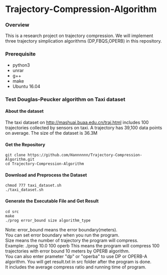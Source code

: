 # Trajectory-Compression-Algorithm

### Overview
This is a research project on trajectory compression. We will implement three trajectory simplication algorithms (DP,FBQS,OPERB) in this repository.

### Prerequisite
+ python3
+ unrar
+ g++
+ make
+ Ubuntu 16.04

### Test Douglas-Peucker algorithm on Taxi dataset

#### About the dataset
The taxi dataset on http://mashuai.buaa.edu.cn/traj.html includes 100 trajectories collected by sensors on taxi. A trajectory has 39,100 data points on average. The size of the dataset is 36.3M

#### Get the Repository
```
git clone https://github.com/Hannnnnn/Trajectory-Compression-Algorithm.git
cd Trajectory-Compression-Algorithm
```
#### Download and Preprocess the Dataset
```
chmod 777 taxi_dataset.sh
./taxi_dataset.sh
```

#### Generate the Executable File and Get Result

```
cd src
make
./prog error_bound size algorithm_type
```
Note: error_bound means the error boundary(meters).  
You can set error boundary when you run the program.  
Size means the number of trajectory the program will compress.  
Example: ./prog 10.0 100 operb
This means the program will compress 100 trajectories with error bound 10 meters by OPERB algorithm.  
You can also enter prameter "dp" or "operba" to use DP or OPERB-A algorithm.
You will get result.txt in src folder after the program is done.  
It includes the average compress ratio and running time of program. 



